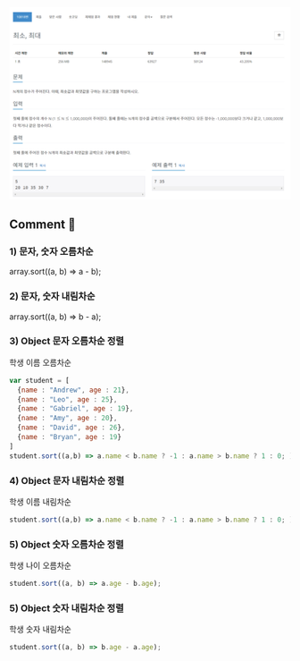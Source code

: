 ![](../images/b10818.png)

## Comment 🤞

### 1) 문자, 숫자 오름차순
  array.sort((a, b) => a - b);

### 2) 문자, 숫자 내림차순
  array.sort((a, b) => b - a);

### 3) Object 문자 오름차순 정렬
  학생 이름 오름차순
```javascript
var student = [ 
  {name : "Andrew", age : 21}, 
  {name : "Leo", age : 25}, 
  {name : "Gabriel", age : 19}, 
  {name : "Amy", age : 20}, 
  {name : "David", age : 26}, 
  {name : "Bryan", age : 19} 
] 
student.sort((a,b) => a.name < b.name ? -1 : a.name > b.name ? 1 : 0; ));
```

### 4) Object 문자 내림차순 정렬
  학생 이름 내림차순
```javascript
student.sort((a,b) => a.name < b.name ? -1 : a.name > b.name ? 1 : 0; ));
```

### 5) Object 숫자 오름차순 정렬
  학생 나이 오름차순
```javascript
student.sort((a, b) => a.age - b.age);

```


### 5) Object 숫자 내림차순 정렬
  학생 숫자 내림차순
```javascript
student.sort((a, b) => b.age - a.age);
```
